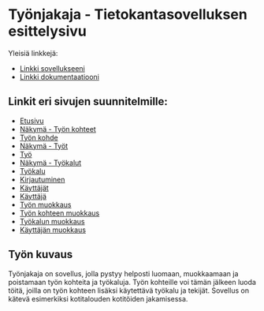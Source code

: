 # Työnjakaja - Tietokantasovelluksen esittelysivu

Yleisiä linkkejä:

* [Linkki sovellukseeni](https://laajaosk.users.cs.helsinki.fi/tyonjakaja)
* [Linkki dokumentaatiooni](https://github.com/Ouzii/Tsoha-Bootstrap/blob/master/doc/dokumentaatio.pdf)



## Linkit eri sivujen suunnitelmille:
* [Etusivu](https://laajaosk.users.cs.helsinki.fi/tyonjakaja)
* [Näkymä - Työn kohteet](https://laajaosk.users.cs.helsinki.fi/tyonjakaja/tyonkohteet)
* [Työn kohde](https://laajaosk.users.cs.helsinki.fi/tyonjakaja/tyonkohde)
* [Näkymä - Työt](https://laajaosk.users.cs.helsinki.fi/tyonjakaja/tyot)
* [Työ](https://laajaosk.users.cs.helsinki.fi/tyonjakaja/tyo)
* [Näkymä - Työkalut](https://laajaosk.users.cs.helsinki.fi/tyonjakaja/tyokalut)
* [Työkalu](https://laajaosk.users.cs.helsinki.fi/tyonjakaja/tyokalu)
* [Kirjautuminen](https://laajaosk.users.cs.helsinki.fi/tyonjakaja/login)
* [Käyttäjät](https://laajaosk.users.cs.helsinki.fi/tyonjakaja/kayttajat)
* [Käyttäjä](https://laajaosk.users.cs.helsinki.fi/tyonjakaja/kayttaja)
* [Työn muokkaus](https://laajaosk.users.cs.helsinki.fi/tyonjakaja/tyoMuokkaus)
* [Työn kohteen muokkaus](https://laajaosk.users.cs.helsinki.fi/tyonjakaja/tyonkohdeMuokkaus)
* [Työkalun muokkaus](https://laajaosk.users.cs.helsinki.fi/tyonjakaja/tyokaluMuokkaus)
* [Käyttäjän muokkaus](https://laajaosk.users.cs.helsinki.fi/tyonjakaja/kayttajaMuokkaus)


## Työn kuvaus

Työnjakaja on sovellus, jolla pystyy helposti luomaan, muokkaamaan ja poistamaan työn kohteita ja työkaluja. Työn kohteille voi tämän jälkeen luoda töitä, joilla on työn kohteen lisäksi käytettävä työkalu ja tekijät.
Sovellus on kätevä esimerkiksi kotitalouden kotitöiden jakamisessa.
